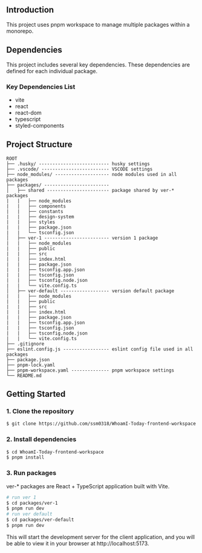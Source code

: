 ## Introduction

This project uses pnpm workspace to manage multiple packages within a monorepo.

## Dependencies

This project includes several key dependencies. These dependencies are defined for each individual package.

### Key Dependencies List

- vite
- react
- react-dom
- typescript
- styled-components

## Project Structure

```
ROOT
├── .husky/ -------------------------- husky settings
├── .vscode/ ------------------------- VSCODE settings
├── node_modules/ -------------------- node modules used in all packages
├── packages/ ------------------------
│   ├── shared ----------------------- package shared by ver-* packages
|   |   ├── node_modules
|   |   ├── components
|   |   ├── constants
|   |   ├── design-system
|   |   ├── styles
|   |   ├── package.json
|   |   └── tsconfig.json
│   ├── ver-1 ------------------------ version 1 package
|   |   ├── node_modules
|   |   ├── public
|   |   ├── src
|   |   ├── index.html
|   |   ├── package.json
|   |   ├── tsconfig.app.json
|   |   ├── tsconfig.json
|   |   ├── tsconfig.node.json
|   |   └── vite.config.ts
│   ├── ver-default ------------------ version default package
|   |   ├── node_modules
|   |   ├── public
|   |   ├── src
|   |   ├── index.html
|   |   ├── package.json
|   |   ├── tsconfig.app.json
|   |   ├── tsconfig.json
|   |   ├── tsconfig.node.json
|   |   └── vite.config.ts
├── .gitignore
├── eslint.config.js ----------------- eslint config file used in all packages
├── package.json
├── pnpm-lock.yaml
├── pnpm-workspace.yaml -------------- pnpm workspace settings
└── README.md
```

## Getting Started

### 1. Clone the repository

```sh
$ git clone https://github.com/ssm0318/WhoamI-Today-frontend-workspace.git
```

### 2. Install dependencies

```sh
$ cd WhoamI-Today-frontend-workspace
$ pnpm install
```

### 3. Run packages

ver-\* packages are React + TypeScript application built with Vite.

```sh
# run ver 1
$ cd packages/ver-1
$ pnpm run dev
# run ver default
$ cd packages/ver-default
$ pnpm run dev
```

This will start the development server for the client application, and you will be able to view it in your browser at http://localhost:5173.
